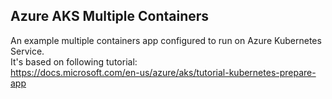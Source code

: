 Azure AKS Multiple Containers
-----
An example multiple containers app configured to run on Azure Kubernetes Service.  
It's based on following tutorial:  
https://docs.microsoft.com/en-us/azure/aks/tutorial-kubernetes-prepare-app
